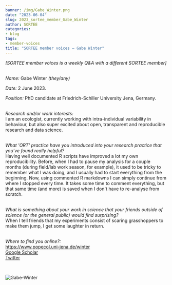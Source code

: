 ```yaml
---
banner: /img/Gabe_Winter.png
date: "2023-06-04"
slug: 2023_sortee_member_Gabe_Winter
author: SORTEE
categories:
- blog
tags:
- member-voices
title: "SORTEE member voices – Gabe Winter" 
---
```



*[SORTEE member voices is a weekly Q&A with a different SORTEE member]*   
&nbsp;
&nbsp;

_Name:_ Gabe Winter _(they/any)_

_Date:_ 2 June 2023. 
&nbsp;

_Position:_ PhD candidate at Friedrich-Schiller University Jena, Germany.  
&nbsp;

_Research and/or work interests:_   
I am an ecologist, currently working with intra-individual variability in behaviour, but also super excited about open, transparent and reproducible research and data science.   
&nbsp;
&nbsp;

_What 'ORT' practice have you introduced into your research practice that you've found really helpful?_   
Having well documented R scripts have improved a lot my own reproducibility. Before, when I had to pause my analysis for a couple months (during field/lab work season, for example), it used to be tricky to remember what I was doing, and I usually had to start everything from the beginning. Now, using commented R markdowns I can simply continue from where I stopped every time. It takes some time to comment everything, but that same time (and more) is saved when I don't have to re-analyse from scratch.   
&nbsp;
&nbsp;

_What is something about your work in science that your friends outside of science (or the general public) would find surprising?_   
When I tell friends that my experiments consist of scaring grasshoppers to make them jump, I get some laughter in return.  
&nbsp;
&nbsp;

_Where to find you online?:_   
https://www.popecol.uni-jena.de/winter    
[Google Scholar](https://scholar.google.com/citations?user=NzrSEVQAAAAJ&hl=en)    
[Twitter](https://twitter.com/GbWinter)   


&nbsp;
&nbsp;


![Gabe-Winter](/img/Gabe_Winter.png)   
